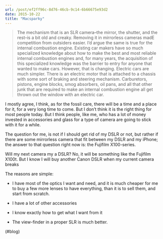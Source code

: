 ```yaml
---
url: /post/ef2ff96c-8d76-46cb-9c14-6b66675e93d2
date: 2015-10-22
title: "Macsparky"
---
```


> The mechanism that is an SLR camera–the mirror, the shutter, and the rest–is a bit old and creaky. Removing it in mirrorless cameras madE competition from outsiders easier. I&#8217;d argue the same is true for the internal combustion engine. Existing car makers have so much specialized knowledge about how to make the best and most reliable internal combustion engines and, for many years, the acquisition of this specialized knowledge was the barrier to entry for anyone that wanted to make cars. However, that is changing. Electric cars are much simpler. There is an electric motor that is attached to a chassis with some sort of braking and steering mechanism. Carburetors, pistons, engine blocks, smog absorbers, oil pans, and all that other junk that are required to make an internal combustion engine all get thrown out the window with an electric car. 



I mostly agree, I think, as for the fossil care, there will be a time and a place for it, for a very long time to come. But I don&#8217;t think it is the right thing for most people today. But I think people, like me, who has a lot of money invested in accessories and glass for a type of camera are going to stick with it for a while.



The question for me, is not if I should get rid of my DSLR or not, but rather if there are some mirrorless camera that fit between my DSLR and my iPhone; the answer to that question right now is: the Fujifilm X100-series.



Will my next camera my a DSLR? No, it will be something like the Fujifilm X100t. But I know I will buy another Canon DSLR when my current camera breaks



The reasons are simple:



  * I have most of the optics I want and need, and it is much cheaper for me to buy a few more lenses to have everything, than it is to sell them, and start from scratch.

  * I have a lot of other accessories

  * I know exactly how to get what I want from it

  * The view-finder in a proper SLR is much better.



(#blog)